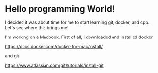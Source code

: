 # Hello programming World!

I decided it was about time for me to start learning git, docker, and cpp. Let's see where this brings me!

I'm working on a Macbook. First of all, I downloaded and installed docker

https://docs.docker.com/docker-for-mac/install/

and git

https://www.atlassian.com/git/tutorials/install-git
